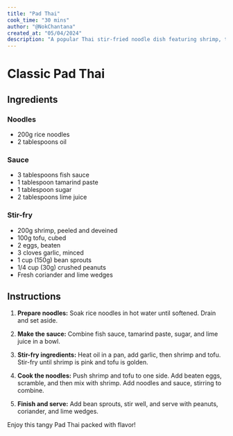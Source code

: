 ```yaml
---
title: "Pad Thai"
cook_time: "30 mins"
author: "@NokChantana"
created_at: "05/04/2024"
description: "A popular Thai stir-fried noodle dish featuring shrimp, tofu, and vibrant spices, offering a perfect balance of sweet, sour, and spicy flavors."
---
```


# Classic Pad Thai

## Ingredients

### Noodles

-   200g rice noodles
-   2 tablespoons oil

### Sauce

-   3 tablespoons fish sauce
-   1 tablespoon tamarind paste
-   1 tablespoon sugar
-   2 tablespoons lime juice

### Stir-fry

-   200g shrimp, peeled and deveined
-   100g tofu, cubed
-   2 eggs, beaten
-   3 cloves garlic, minced
-   1 cup (150g) bean sprouts
-   1/4 cup (30g) crushed peanuts
-   Fresh coriander and lime wedges

## Instructions

1. **Prepare noodles:** Soak rice noodles in hot water until softened. Drain and set aside.

2. **Make the sauce:** Combine fish sauce, tamarind paste, sugar, and lime juice in a bowl.

3. **Stir-fry ingredients:** Heat oil in a pan, add garlic, then shrimp and tofu. Stir-fry until shrimp is pink and tofu is golden.

4. **Cook the noodles:** Push shrimp and tofu to one side. Add beaten eggs, scramble, and then mix with shrimp. Add noodles and sauce, stirring to combine.

5. **Finish and serve:** Add bean sprouts, stir well, and serve with peanuts, coriander, and lime wedges.

Enjoy this tangy Pad Thai packed with flavor!
